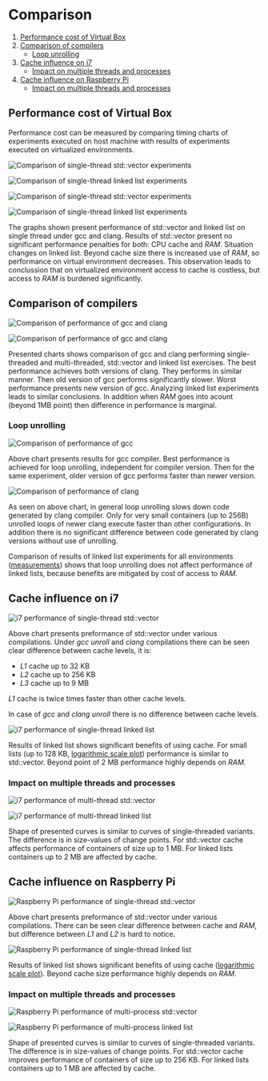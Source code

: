 # <a name="top"></a> Comparison

1. [Performance cost of Virtual Box](#vbox_perform)
2. [Comparison of compilers](#compilers)
    - [Loop unrolling](#loop_unrolling)
3. [Cache influence on i7](#i7_cache)
    - [Impact on multiple threads and processes](#i7_cache_multi)
4. [Cache influence on Raspberry Pi](#rpi_cache)
    - [Impact on multiple threads and processes](#rpi_cache_multi)


## <a name="vbox_perform"></a> Performance cost of Virtual Box

Performance cost can be measured by comparing timing charts of experiments executed on host machine with results of experiments executed on virtualized environments.

![Comparison of single-thread std::vector experiments](i7-i7_vbox_1/gcc-gcc_unroll/vector_st_data_plot.png "Comparison of single-thread std::vector experiments")

![Comparison of single-thread linked list experiments](i7-i7_vbox_1/gcc-gcc_unroll/cllist_st_data_plot.png "Comparison of single-thread linked list experiments")

![Comparison of single-thread std::vector experiments](i7-i7_vbox_1/clang-clang_unroll/vector_st_data_plot.png "Comparison of single-thread std::vector experiments")

![Comparison of single-thread linked list experiments](i7-i7_vbox_1/clang-clang_unroll/cllist_st_data_plot.png "Comparison of single-thread linked list experiments")

The graphs shown present performance of std::vector and linked list on single thread under gcc and clang. Results of std::vector present no significant performance penalties for both: CPU cache and *RAM*. Situation changes on linked list. Beyond cache size there is increased use of *RAM*, so performance on virtual environment decreases. This observation leads to conclussion that on virtualized environment access to cache is costless, but access to *RAM* is burdened significantly.


## <a name="compilers"></a> Comparison of compilers

![Comparison of performance of gcc and clang](i7_vbox_1-i7_vbox_2/gcc-clang/vector_st_data_plot.png "Comparison of performance of gcc and clang")

![Comparison of performance of gcc and clang](i7_vbox_1-i7_vbox_2/gcc-clang/vector_mt_data_plot_average.png "Comparison of performance of gcc and clang")

Presented charts shows comparison of gcc and clang performing single-threaded and multi-threaded, std::vector and linked list exercises. The best performance achieves both versions of clang. They performs in similar manner. Then old version of gcc performs significantly slower. Worst performance presents new version of gcc.
Analyzing linked list experiments leads to similar conclusions. In addition when *RAM* goes into acount (beyond 1MB point) then difference in performance is marginal.


### <a name="loop_unrolling"></a> Loop unrolling

![Comparison of performance of gcc](i7_vbox_1-i7_vbox_2/gcc-gcc_unroll/vector_st_data_plot.png "Comparison of performance of gcc")

Above chart presents results for gcc compiler. Best performance is achieved for loop unrolling, independent for compiler version. Then for the same experiment, older version of gcc performs faster than newer version.


![Comparison of performance of clang](i7_vbox_1-i7_vbox_2/clang-clang_unroll/vector_st_data_plot.png "Comparison of performance of clang")

As seen on above chart, in general loop unrolling slows down code generated by clang compiler. Only for very small containers (up to 256B) unrolled loops of newer clang execute faster than other configurations. In addition there is no significant difference between code generated by clang versions without use of unrolling. 


Comparison of results of linked list experiments for all environments ([measurements](../measurements/README.md)) shows that loop unrolling does not affect performance of linked lists, because benefits are mitigated by cost of access to *RAM*.


## <a name="i7_cache"></a> Cache influence on i7

![i7 performance of single-thread std::vector](i7/vector_st_data_plot_comparison.png "i7 performance of single-thread std::vector")

Above chart presents preformance of std::vector under various compilations. Under *gcc unroll* and *clang* compilations there can be seen clear difference between cache levels, it is:
- *L1* cache up to 32 KB
- *L2* cache up to 256 KB
- *L3* cache up to 9 MB

*L1* cache is twice times faster than other cache levels.

In case of *gcc* and *clang unroll* there is no difference between cache levels.


![i7 performance of single-thread linked list](i7/cllist_st_data_plot_comparison.png "i7 performance of single-thread linked list")

Results of linked list shows significant benefits of using cache. For small lists (up to 128 KB, [logarithmic scale plot](i7/cllist_st_data_plot_comparison_log.png)) performance is similar to std::vector. Beyond point of 2 MB performance highly depends on *RAM*. 


### <a name="i7_cache_multi"></a> Impact on multiple threads and processes

![i7 performance of multi-thread std::vector](i7/vector_mt_data_plot_average_comparison.png "i7 performance of multi-thread std::vector")

![i7 performance of multi-thread linked list](i7/cllist_mt_data_plot_average_comparison.png "i7 performance of multi-thread linked list")

Shape of presented curves is similar to curves of single-threaded variants. The difference is in size-values of change points. For std::vector cache affects performance of containers of size up to 1 MB. For linked lists containers up to 2 MB are affected by cache.


## <a name="rpi_cache"></a> Cache influence on Raspberry Pi

![Raspberry Pi performance of single-thread std::vector](rpi3/vector_st_data_plot_comparison.png "Raspberry Pi performance of single-thread std::vector")

Above chart presents preformance of std::vector under various compilations. There can be seen clear difference between cache and *RAM*, but difference between *L1* and *L2* is hard to notice.


![Raspberry Pi performance of single-thread linked list](rpi3/cllist_st_data_plot_comparison.png "Raspberry Pi performance of single-thread linked list")

Results of linked list shows significant benefits of using cache ([logarithmic scale plot](rpi3/cllist_st_data_plot_comparison_log.png)). Beyond cache size performance highly depends on *RAM*. 


### <a name="rpi_cache_multi"></a> Impact on multiple threads and processes

![Raspberry Pi performance of multi-process std::vector](rpi3/vector_mp_data_plot_average_comparison.png "Raspberry Pi performance of multi-process std::vector")

![Raspberry Pi performance of multi-process linked list](rpi3/cllist_mp_data_plot_average_comparison.png "Raspberry Pi performance of multi-process linked list")

Shape of presented curves is similar to curves of single-threaded variants. The difference is in size-values of change points. For std::vector cache improves performance of containers of size up to 256 KB. For linked lists containers up to 1 MB are affected by cache.

